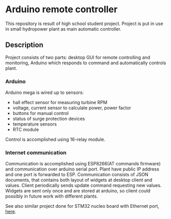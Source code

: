 # Arduino remote controller
This repository is result of high school student project.
Project is put in use in small hydropower plant as main automatic controller.

## Description
Project consists of two parts: desktop GUI for remote controlling and monitoring, Arduino which responds to command and automatically controls plant.

### Arduino
Arduino mega is wired up to sensors:
- hall effect sensor for measuring turbine RPM
- voltage, current sensor to calculate power, power factor
- buttons for manual control
- status of surge protection devices
- temperature sensors
- RTC module

Control is accomplished using 16-relay module.

### Internet communication
Communication is accomplished using ESP8266(AT commands firmware) and communication over arduino serial port.
Plant have public IP address and one port is forwarded to ESP.
Communication consists of JSON documents,
that contains both layout of widgets at desktop client and 
values. Client periodically sends update command requesting new values.
Widgets are sent only once and are stored at arduino,
so client could possibly in future work with different plants.

See also similar project done for STM32 nucleo board with Ethernet port, [here](https://github.com/Ketchp/nucleoRemoteController).